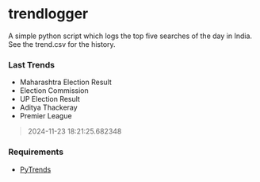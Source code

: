 # trendlogger
A simple python script which logs the top five searches of the day in India.<br>See the trend.csv for the history.<br>

<!-- Last Trends -->
### Last Trends
* Maharashtra Election Result
* Election Commission
* UP Election Result
* Aditya Thackeray
* Premier League
> 2024-11-23 18:21:25.682348

<!-- Requirements -->
### Requirements
* [PyTrends](https://github.com/dreyco676/pytrends)
